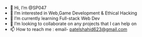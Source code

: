 - 👋 Hi, I’m @SP047
- 👀 I’m interested in Web,Game Development & Ethical Hacking
- 🌱 I’m currently learning Full-stack Web Dev
- 💞️ I’m looking to collaborate on any projects that I can help on
- 📫 How to reach me : email- patelshahid623@gmail.com

<!---
SP047/SP047 is a ✨ special ✨ repository because its `README.md` (this file) appears on your GitHub profile.
You can click the Preview link to take a look at your changes.
--->
